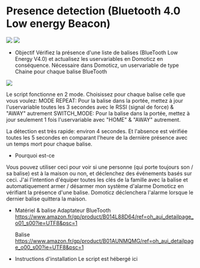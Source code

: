 # Presence detection (Bluetooth 4.0 Low energy Beacon)

<img src="https://drive.google.com/open?id=0BwsyidAGqsS_TGVKU0VjZEdRV2M"/>	<img src="https://drive.google.com/open?id=0BwsyidAGqsS_cGRRTHJXa3ZXaHc"/>


- Objectif
	Vérifiez la présence d'une liste de balises (BlueTooth Low Energy V4.0) et actualisez les uservariables en Domoticz en conséquence.
	Nécessaire dans Domoticz, un uservariable de type Chaine pour chaque balise BlueTooth
	
<img src="https://drive.google.com/open?id=0BwsyidAGqsS_cHVIQVVlV1dVNDQ"/>

Le script fonctionne en 2 mode. Choisissez pour chaque balise celle que vous voulez:
	MODE REPEAT: Pour la balise dans la portée, mettez à jour l'uservariable toutes les 3 secondes avec le RSSI (signal de force) & "AWAY" autrement
	SWITCH_MODE: Pour la balise dans la portée, mettez à jour seulement 1 fois l'uservariable avec "HOME" & "AWAY" autrement.
	
La détection est très rapide: environ 4 secondes. Et l'absence est vérifiée toutes les 5 secondes en comparant l'heure de la dernière présence avec un temps mort pour chaque balise.


- Pourquoi est-ce

Vous pouvez utiliser ceci pour voir si une personne (qui porte toujours son / sa balise) est à la maison ou non, et déclenchez des événements basés sur ceci.
J'ai l'intention d'équiper toutes les clés de la famille avec la balise et automatiquement armer / désarmer mon système d'alarme Domoticz en vérifiant la présence d'une balise.
Domoticz déclenchera l'alarme lorsque le dernier balise quittera la maison.


- Matériel & balise
	Adaptateur BlueTooth 	https://www.amazon.fr/gp/product/B014L88D64/ref=oh_aui_detailpage_o01_s00?ie=UTF8&psc=1
	
	Balise					https://www.amazon.fr/gp/product/B01AUNMQMG/ref=oh_aui_detailpage_o00_s00?ie=UTF8&psc=1
	

- Instructions d'installation
Le script est hébergé ici
